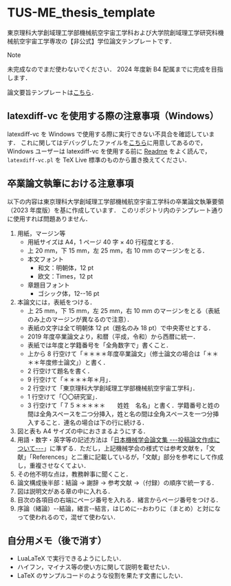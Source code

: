 # TUS-ME_thesis_template

東京理科大学創域理工学部機械航空宇宙工学科および大学院創域理工学研究科機械航空宇宙工学専攻の【非公式】学位論文テンプレートです．

> [!NOTE]
> 未完成なのでまだ使わないでください．
> 2024 年度新 B4 配属までに完成を目指します．

論文要旨テンプレートは[こちら](https://github.com/Yuki-MATSUKAWA/TUS-ME_thesis_abstract)．

## latexdiff-vc を使用する際の注意事項（Windows）

latexdiff-vc を Windows で使用する際に実行できない不具合を確認しています．
これに関してはデバッグしたファイルを[こちら](https://github.com/Yuki-MATSUKAWA/latexdiff-vc_windows)に用意してあるので，Windows ユーザーは latexdiff-vc を使用する前に [Readme](https://github.com/Yuki-MATSUKAWA/latexdiff-vc_windows?tab=readme-ov-file#readme) をよく読んで，`latexdiff-vc.pl` を TeX Live 標準のものから置き換えてください．

## 卒業論文執筆における注意事項

以下の内容は東京理科大学創域理工学部機械航空宇宙工学科の卒業論文執筆要領（2023 年度版）を基に作成しています．
このリポジトリ内のテンプレート通りに使用すれば問題ありません．

1. 用紙，マージン等
    * 用紙サイズは A4，1 ページ 40 字 × 40 行程度とする．
    * 上 20 mm，下 15 mm，左 25 mm，右 10 mm のマージンをとる．
    * 本文フォント
        * 和文：明朝体，12 pt
        * 欧文：Times，12 pt
    * 章題目フォント
        * ゴシック体，12--16 pt
2. 本論文には，表紙をつける．
    * 上 25 mm，下 15 mm，左 25 mm，右 10 mm のマージンをとる（表紙のみ上のマージンが異なるので注意）．
    * 表紙の文字は全て明朝体 12 pt（題名のみ 18 pt）で中央寄せとする．
    * 2019 年度卒業論文より，和暦（平成，令和）から西暦に統一．
    * 表紙では年度と学籍番号を「全角数字で」書くこと．
    * 上から 8 行空けて「＊＊＊＊年度卒業論文」（修士論文の場合は「＊＊＊＊年度修士論文」）と書く．
    * 2 行空けて題名を書く．
    * 9 行空けて「＊＊＊＊年＊月」．
    * 2 行空けて「東京理科大学創域理工学部機械航空宇宙工学科」．
    * 1 行空けて「〇〇研究室」．
    * 3 行空けて「７５＊＊＊＊＊　　姓姓　名名」と書く．学籍番号と姓の間は全角スペースを二つ分挿入，姓と名の間は全角スペースを一つ分挿入すること．連名の場合は下の行に続ける．
3. 図と表も A4 サイズの中におさまるようにする．
4. 用語・数字・英字等の記述方法は「[日本機械学会論文集 ---投稿論文作成について---](https://www.jsme.or.jp/publish/Japanese-conference-Template-mihon.pdf)」に準ずる．ただし，上記機械学会の様式では参考文献を，「文献」「References」と二重に記載しているが，「文献」部分を参考にして作成し，重複させなくてよい．
5. その他不明な点は，教務幹事に聞くこと．
6. 論文構成後半部：結論 → 謝辞 → 参考文献 →（付録）の順序で統一する．
7. 図は説明文がある章の中に入れる．
8. 目次の各項目の右端にページ番号を入れる．緒言からページ番号をつける．
9. 序論（緒論）--結論，緒言--結言，はじめに--おわりに（まとめ）と対になって使われるので，混ぜて使わない．

## 自分用メモ（後で消す）

* LuaLaTeX で実行できるようにしたい．
* ハイフン，マイナス等の使い方に関して説明を載せたい．
* LaTeX のサンプルコードのような役割を果たす文書にしたい．
